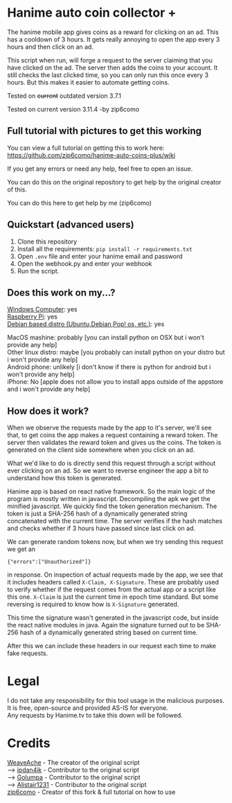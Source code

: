 # Hanime auto coin collector +
The hanime mobile app gives coins as a reward for clicking on an ad. This has a cooldown of 3 hours. It gets really annoying to open the app every 3 hours and then click on an ad. 

This script when run, will forge a request to the server claiming that you have clicked on the ad. The server then adds the coins to your account. It still checks the last clicked time, so you can only run this once every 3 hours. But this makes it easier to automate getting coins.

Tested on ~~current~~ outdated version 3.7.1

Tested on current version 3.11.4 -by zip6como

## Full tutorial with pictures to get this working
You can view a full tutorial on getting this to work here:
https://github.com/zip6como/hanime-auto-coins-plus/wiki

If you get any errors or need any help, feel free to open an issue.

You can do this on the original repository to get help by the original creator of this.

You can do this here to get help by me (zip6como)

## Quickstart (advanced users)
1. Clone this repository 
2. Install all the requirements:
`pip install -r requirements.txt`
3. Open `.env` file and enter your hanime email and password
4. Open the webhook.py and enter your webhook
5. Run the script.

## Does this work on my...?
[Windows Computer](https://github.com/zip6como/hanime-auto-coins-plus/wiki/Windows-Tutorial): yes <br>
[Raspberry Pi](https://github.com/zip6como/hanime-auto-coins-plus/wiki/Linux-Tutorial): yes <br>
[Debian based distro (Ubuntu,Debian,Pop! os, etc.)](https://github.com/zip6como/hanime-auto-coins-plus/wiki/Linux-Tutorial): yes <br>

MacOS mashine: probably [you can install python on OSX but i won't provide any help] <br>
Other linux distro: maybe [you probably can install python on your distro but i won't provide any help] <br>
Android phone: unlikely [i don't know if there is python for android but i won't provide any help] <br>
iPhone: No [apple does not allow you to install apps outside of the appstore and i won't provide any help] <br>

## How does it work?
When we observe the requests made by the app to it's server, we'll see that, to get coins the app makes a request containing a reward token. The server then validates the reward token and gives us the coins. The token is generated on the client side somewhere when you click on an ad.

What we'd like to do is directly send this request through a script without ever clicking on an ad. So we want to reverse engineer the app a bit to understand how this token is generated.

Hanime app is based on react native framework. So the main logic of the program is mostly written in javascript. Decompiling the apk we get the minified javascript. We quickly find the token generation mechanism. The token is just a SHA-256 hash of a dynamically generated string concatenated with the current time. The server verifies if the hash matches and checks whether if 3 hours have passed since last click on ad.

We can generate random tokens now, but when we try sending this request we get an 
```
{"errors":["Unauthorized"]}
```
in response. On inspection of actual requests made by the app, we see that it includes headers called `X-Claim, X-Signature`. These are probably used to verify whether if the request comes from the actual app or a script like this one. `X-Claim` is just the current time in epoch time standard. But some reversing is required to know how is `X-Signature` generated. 

This time the signature wasn't generated in the javascript code, but inside the react native modules in java. Again the signature turned out to be SHA-256 hash of a dynamically generated string based on current time. 

After this we can include these headers in our request each time to make fake requests.

# Legal
I do not take any responsibility for this tool usage in the malicious purposes. It is free, open-source and provided AS-IS for everyone. <br>
Any requests by Hanime.tv to take this down will be followed.

# Credits
[WeaveAche](https://github.com/WeaveAche) - The creator of the original script <br> 
--> [ipdan4ik](https://github.com/ipdan4ik) - Contributor to the original script <br>
--> [Golumpa](https://github.com/Golumpa) - Contributor to the original script <br>
--> [Alistair1231](https://github.com/Alistair1231) - Contributor to the original script <br>
[zip6como](https://github.com/zip6como) - Creator of this fork & full tutorial on how to use
           
